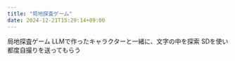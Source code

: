 ```yaml
---
title: "局地探査ゲーム"
date: 2024-12-21T15:29:14+09:00
---
```

局地探査ゲーム
LLMで作ったキャラクターと一緒に、文字の中を探索
SDを使い都度自撮りを送ってもらう
